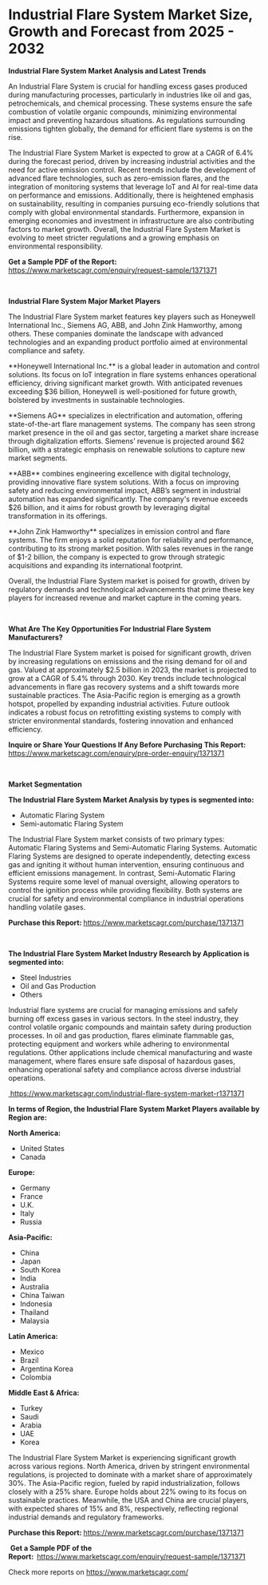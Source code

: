 <p><h1>Industrial Flare System Market Size, Growth and Forecast from 2025 - 2032</h1></p><p><strong>Industrial Flare System Market Analysis and Latest Trends</strong></p>
<p><p>An Industrial Flare System is crucial for handling excess gases produced during manufacturing processes, particularly in industries like oil and gas, petrochemicals, and chemical processing. These systems ensure the safe combustion of volatile organic compounds, minimizing environmental impact and preventing hazardous situations. As regulations surrounding emissions tighten globally, the demand for efficient flare systems is on the rise.</p><p>The Industrial Flare System Market is expected to grow at a CAGR of 6.4% during the forecast period, driven by increasing industrial activities and the need for active emission control. Recent trends include the development of advanced flare technologies, such as zero-emission flares, and the integration of monitoring systems that leverage IoT and AI for real-time data on performance and emissions. Additionally, there is heightened emphasis on sustainability, resulting in companies pursuing eco-friendly solutions that comply with global environmental standards. Furthermore, expansion in emerging economies and investment in infrastructure are also contributing factors to market growth. Overall, the Industrial Flare System Market is evolving to meet stricter regulations and a growing emphasis on environmental responsibility.</p></p>
<p><strong>Get a Sample PDF of the Report:&nbsp;</strong> <a href="https://www.marketscagr.com/enquiry/request-sample/1371371?utm_campaign=2566&utm_medium=2&utm_source=Github&utm_content=ia&utm_term=22032025&utm_id=industrial-flare-system">https://www.marketscagr.com/enquiry/request-sample/1371371</a></p>
<p>&nbsp;</p>
<p><strong>Industrial Flare System Major Market Players</strong></p>
<p><p>The Industrial Flare System market features key players such as Honeywell International Inc., Siemens AG, ABB, and John Zink Hamworthy, among others. These companies dominate the landscape with advanced technologies and an expanding product portfolio aimed at environmental compliance and safety.</p><p>**Honeywell International Inc.** is a global leader in automation and control solutions. Its focus on IoT integration in flare systems enhances operational efficiency, driving significant market growth. With anticipated revenues exceeding $36 billion, Honeywell is well-positioned for future growth, bolstered by investments in sustainable technologies.</p><p>**Siemens AG** specializes in electrification and automation, offering state-of-the-art flare management systems. The company has seen strong market presence in the oil and gas sector, targeting a market share increase through digitalization efforts. Siemens’ revenue is projected around $62 billion, with a strategic emphasis on renewable solutions to capture new market segments.</p><p>**ABB** combines engineering excellence with digital technology, providing innovative flare system solutions. With a focus on improving safety and reducing environmental impact, ABB’s segment in industrial automation has expanded significantly. The company's revenue exceeds $26 billion, and it aims for robust growth by leveraging digital transformation in its offerings.</p><p>**John Zink Hamworthy** specializes in emission control and flare systems. The firm enjoys a solid reputation for reliability and performance, contributing to its strong market position. With sales revenues in the range of $1-2 billion, the company is expected to grow through strategic acquisitions and expanding its international footprint.</p><p>Overall, the Industrial Flare System market is poised for growth, driven by regulatory demands and technological advancements that prime these key players for increased revenue and market capture in the coming years.</p></p>
<p>&nbsp;</p>
<p><strong>What Are The Key Opportunities For Industrial Flare System Manufacturers?</strong></p>
<p><p>The Industrial Flare System market is poised for significant growth, driven by increasing regulations on emissions and the rising demand for oil and gas. Valued at approximately $2.5 billion in 2023, the market is projected to grow at a CAGR of 5.4% through 2030. Key trends include technological advancements in flare gas recovery systems and a shift towards more sustainable practices. The Asia-Pacific region is emerging as a growth hotspot, propelled by expanding industrial activities. Future outlook indicates a robust focus on retrofitting existing systems to comply with stricter environmental standards, fostering innovation and enhanced efficiency.</p></p>
<p><strong>Inquire or Share Your Questions If Any Before Purchasing This Report:</strong> <a href="https://www.marketscagr.com/enquiry/pre-order-enquiry/1371371?utm_campaign=2566&utm_medium=2&utm_source=Github&utm_content=ia&utm_term=22032025&utm_id=industrial-flare-system">https://www.marketscagr.com/enquiry/pre-order-enquiry/1371371</a></p>
<p>&nbsp;</p>
<p><strong>Market Segmentation</strong></p>
<p><strong>The Industrial Flare System Market Analysis by types is segmented into:</strong></p>
<p><ul><li>Automatic Flaring System</li><li>Semi-automatic Flaring System</li></ul></p>
<p><p>The Industrial Flare System market consists of two primary types: Automatic Flaring Systems and Semi-Automatic Flaring Systems. Automatic Flaring Systems are designed to operate independently, detecting excess gas and igniting it without human intervention, ensuring continuous and efficient emissions management. In contrast, Semi-Automatic Flaring Systems require some level of manual oversight, allowing operators to control the ignition process while providing flexibility. Both systems are crucial for safety and environmental compliance in industrial operations handling volatile gases.</p></p>
<p><strong>Purchase this Report:&nbsp;</strong><a href="https://www.marketscagr.com/purchase/1371371?utm_campaign=2566&utm_medium=2&utm_source=Github&utm_content=ia&utm_term=22032025&utm_id=industrial-flare-system">https://www.marketscagr.com/purchase/1371371</a></p>
<p>&nbsp;</p>
<p><strong>The Industrial Flare System Market Industry Research by Application is segmented into:</strong></p>
<p><ul><li>Steel Industries</li><li>Oil and Gas Production</li><li>Others</li></ul></p>
<p><p>Industrial flare systems are crucial for managing emissions and safely burning off excess gases in various sectors. In the steel industry, they control volatile organic compounds and maintain safety during production processes. In oil and gas production, flares eliminate flammable gas, protecting equipment and workers while adhering to environmental regulations. Other applications include chemical manufacturing and waste management, where flares ensure safe disposal of hazardous gases, enhancing operational safety and compliance across diverse industrial operations.</p></p>
<p><a href="https://www.marketscagr.com/industrial-flare-system-market-r1371371?utm_campaign=2566&utm_medium=2&utm_source=Github&utm_content=ia&utm_term=22032025&utm_id=industrial-flare-system">&nbsp;https://www.marketscagr.com/industrial-flare-system-market-r1371371</a></p>
<p><strong>In terms of Region, the Industrial Flare System Market Players available by Region are:</strong></p>
<p>
    <p> <strong> North America: </strong>
        <ul>
            <li>United States</li>
            <li>Canada</li>
        </ul>
        </p> 
    <p> <strong> Europe: </strong>
        <ul>
            <li>Germany</li>
            <li>France</li>
            <li>U.K.</li>
            <li>Italy</li>
            <li>Russia</li>
        </ul>
        </p> 
    <p> <strong> Asia-Pacific: </strong>
        <ul>
            <li>China</li>
            <li>Japan</li>
            <li>South Korea</li>
            <li>India</li>
            <li>Australia</li>
            <li>China Taiwan</li>
            <li>Indonesia</li>
            <li>Thailand</li>
            <li>Malaysia</li>
        </ul>
        </p> 
    <p> <strong> Latin America: </strong>
        <ul>
            <li>Mexico</li>
            <li>Brazil</li>
            <li>Argentina Korea</li>
            <li>Colombia</li>
        </ul>
        </p> 
    <p> <strong> Middle East & Africa: </strong>
        <ul>
            <li>Turkey</li>
            <li>Saudi</li>
            <li>Arabia</li>
            <li>UAE</li>
            <li>Korea</li>
        </ul>
    </p>
    </p>
<p><p>The Industrial Flare System Market is experiencing significant growth across various regions. North America, driven by stringent environmental regulations, is projected to dominate with a market share of approximately 30%. The Asia-Pacific region, fueled by rapid industrialization, follows closely with a 25% share. Europe holds about 22% owing to its focus on sustainable practices. Meanwhile, the USA and China are crucial players, with expected shares of 15% and 8%, respectively, reflecting regional industrial demands and regulatory frameworks.</p></p>
<p><strong>Purchase this Report: </strong><a href="https://www.marketscagr.com/purchase/1371371?utm_campaign=2566&utm_medium=2&utm_source=Github&utm_content=ia&utm_term=22032025&utm_id=industrial-flare-system">https://www.marketscagr.com/purchase/1371371</a></p>
<p>&nbsp;<strong>Get a Sample PDF of the Report:&nbsp;&nbsp;</strong><a href="https://www.marketscagr.com/enquiry/request-sample/1371371?utm_campaign=2566&utm_medium=2&utm_source=Github&utm_content=ia&utm_term=22032025&utm_id=industrial-flare-system">https://www.marketscagr.com/enquiry/request-sample/1371371</a></p>
<p><strong></strong></p>
<p>Check more reports on <a href="https://www.marketscagr.com/?utm_campaign=2566&utm_medium=2&utm_source=Github&utm_content=ia&utm_term=22032025&utm_id=industrial-flare-system">https://www.marketscagr.com/</a></p>